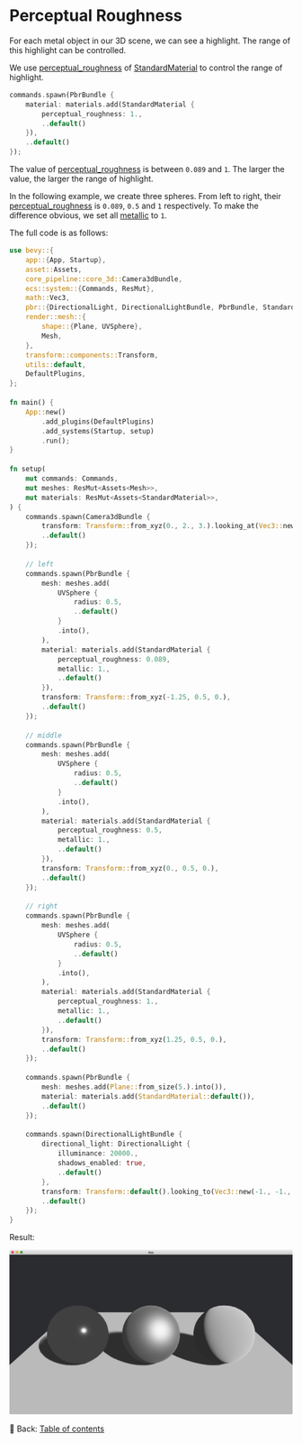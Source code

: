 # Perceptual Roughness

For each metal object in our 3D scene, we can see a highlight.
The range of this highlight can be controlled.

We use [perceptual_roughness](https://docs.rs/bevy/latest/bevy/pbr/struct.StandardMaterial.html#structfield.perceptual_roughness) of [StandardMaterial](https://docs.rs/bevy/latest/bevy/pbr/struct.StandardMaterial.html) to control the range of highlight.

```rust
commands.spawn(PbrBundle {
    material: materials.add(StandardMaterial {
        perceptual_roughness: 1.,
        ..default()
    }),
    ..default()
});
```

The value of [perceptual_roughness](https://docs.rs/bevy/latest/bevy/pbr/struct.StandardMaterial.html#structfield.perceptual_roughness) is between `0.089` and `1`.
The larger the value, the larger the range of highlight.

In the following example, we create three spheres.
From left to right, their [perceptual_roughness](https://docs.rs/bevy/latest/bevy/pbr/struct.StandardMaterial.html#structfield.perceptual_roughness) is `0.089`, `0.5` and `1` respectively.
To make the difference obvious, we set all [metallic](https://docs.rs/bevy/latest/bevy/pbr/struct.StandardMaterial.html#structfield.metallic) to `1`.

The full code is as follows:

```rust
use bevy::{
    app::{App, Startup},
    asset::Assets,
    core_pipeline::core_3d::Camera3dBundle,
    ecs::system::{Commands, ResMut},
    math::Vec3,
    pbr::{DirectionalLight, DirectionalLightBundle, PbrBundle, StandardMaterial},
    render::mesh::{
        shape::{Plane, UVSphere},
        Mesh,
    },
    transform::components::Transform,
    utils::default,
    DefaultPlugins,
};

fn main() {
    App::new()
        .add_plugins(DefaultPlugins)
        .add_systems(Startup, setup)
        .run();
}

fn setup(
    mut commands: Commands,
    mut meshes: ResMut<Assets<Mesh>>,
    mut materials: ResMut<Assets<StandardMaterial>>,
) {
    commands.spawn(Camera3dBundle {
        transform: Transform::from_xyz(0., 2., 3.).looking_at(Vec3::new(0., 0.5, 0.), Vec3::Y),
        ..default()
    });

    // left
    commands.spawn(PbrBundle {
        mesh: meshes.add(
            UVSphere {
                radius: 0.5,
                ..default()
            }
            .into(),
        ),
        material: materials.add(StandardMaterial {
            perceptual_roughness: 0.089,
            metallic: 1.,
            ..default()
        }),
        transform: Transform::from_xyz(-1.25, 0.5, 0.),
        ..default()
    });

    // middle
    commands.spawn(PbrBundle {
        mesh: meshes.add(
            UVSphere {
                radius: 0.5,
                ..default()
            }
            .into(),
        ),
        material: materials.add(StandardMaterial {
            perceptual_roughness: 0.5,
            metallic: 1.,
            ..default()
        }),
        transform: Transform::from_xyz(0., 0.5, 0.),
        ..default()
    });

    // right
    commands.spawn(PbrBundle {
        mesh: meshes.add(
            UVSphere {
                radius: 0.5,
                ..default()
            }
            .into(),
        ),
        material: materials.add(StandardMaterial {
            perceptual_roughness: 1.,
            metallic: 1.,
            ..default()
        }),
        transform: Transform::from_xyz(1.25, 0.5, 0.),
        ..default()
    });

    commands.spawn(PbrBundle {
        mesh: meshes.add(Plane::from_size(5.).into()),
        material: materials.add(StandardMaterial::default()),
        ..default()
    });

    commands.spawn(DirectionalLightBundle {
        directional_light: DirectionalLight {
            illuminance: 20000.,
            shadows_enabled: true,
            ..default()
        },
        transform: Transform::default().looking_to(Vec3::new(-1., -1., -1.), Vec3::Y),
        ..default()
    });
}
```

Result:

![Perceptual Roughness](./pic/perceptual_roughness.png)

<!-- :arrow_right:  Next:  -->

:blue_book: Back: [Table of contents](./../README.md)

